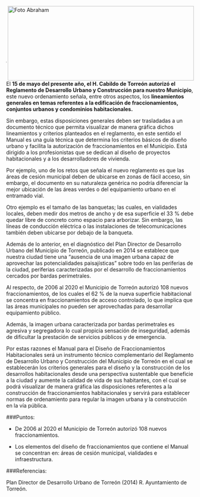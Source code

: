 
<p>
   <a title="ir a Otras Publicaciones" href="http://www.trcimplan.gob.mx/autores/jesus-abraham-salazar-valadez.html"><img class="img-responsive contenido-imagen" src="../imagenes/128/lic-jesus-abraham-salazar-valadez-top2.png" align="right" alt="Foto Abraham" width="500" height="200"></a>
</p>

</br></br></br></br></br></br></br></br>

---

El **15 de mayo del presente año, el H. Cabildo de Torreón autorizó el Reglamento de Desarrollo Urbano y Construcción para nuestro Municipio**, este nuevo ordenamiento señala, entre otros aspectos, los **lineamientos generales en temas referentes a la edificación de fraccionamientos, conjuntos urbanos y condominios habitacionales.**

Sin embargo, estas disposiciones generales deben ser trasladadas a un documento técnico que permita visualizar de manera gráfica dichos lineamientos y criterios planteados en el reglamento, en este sentido el Manual es una guía técnica que determina los criterios básicos de diseño urbano y facilita la autorización de fraccionamientos en el Municipio. Está dirigido a los profesionistas que se dedican al diseño de proyectos habitacionales y a los desarrolladores de vivienda.

Por ejemplo, uno de los retos que señala el nuevo reglamento es que las áreas de cesión municipal deben de ubicarse en zonas de fácil acceso, sin embargo, el documento en su naturaleza genérica no podría diferenciar la mejor ubicación de las áreas verdes o del equipamiento urbano en el entramado vial.

Otro ejemplo es el tamaño de las banquetas; las cuales, en vialidades locales, deben medir dos metros de ancho y de esa superficie el 33 % debe quedar libre de concreto como espacio para arborizar. Sin embargo, las líneas de conducción eléctrica o las instalaciones de telecomunicaciones también deben ubicarse por debajo de la banqueta.

Además de lo anterior, en el diagnóstico del Plan Director de Desarrollo Urbano del Municipio de Torreón, publicado en 2014 se establece que nuestra ciudad tiene una “ausencia de una imagen urbana capaz de aprovechar las potencialidades paisajísticas” sobre todo en las periferias de la ciudad, periferias caracterizadas por el desarrollo de fraccionamientos cercados por bardas perimetrales.

Al respecto, de 2006 al 2020 el Municipio de Torreón autorizó 108 nuevos fraccionamientos, de los cuales el 62 % de la nueva superficie habitacional se concentra en fraccionamientos de acceso controlado, lo que implica que las áreas municipales no pueden ser aprovechadas para desarrollar equipamiento público.

Además, la imagen urbana caracterizada por bardas perimetrales es agresiva y segregadora lo cual propicia sensación de inseguridad, además de dificultar la prestación de servicios públicos y de emergencia.

Por estas razones el Manual para el Diseño de Fraccionamientos Habitacionales será un instrumento técnico complementario del Reglamento de Desarrollo Urbano y Construcción del Municipio de Torreón en el cual se establecerán los criterios generales para el diseño y la construcción de los desarrollos habitacionales desde una perspectiva sustentable que beneficie a la ciudad y aumente la calidad de vida de sus habitantes, con el cual se podrá visualizar de manera gráfica las disposiciones referentes a la construcción de fraccionamientos habitacionales y servirá para establecer normas de ordenamiento para regular la imagen urbana y la construcción en la vía pública.


###Puntos:

- De 2006 al 2020 el Municipio de Torreón autorizó 108 nuevos fraccionamientos.

- Los elementos del diseño de fraccionamientos que contiene el Manual se concentran en: áreas de cesión municipal, vialidades e infraestructura.

###Referencias:

Plan Director de Desarrollo Urbano de Torreón (2014) R. Ayuntamiento de Torreón.
